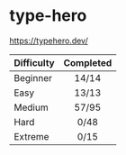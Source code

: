 # type-hero

<https://typehero.dev/>

| Difficulty | Completed |
| ---------- | :-------: |
| Beginner   |   14/14   |
| Easy       |   13/13   |
| Medium     |   57/95   |
| Hard       |   0/48    |
| Extreme    |   0/15    |
